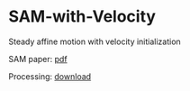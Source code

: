 # SAM-with-Velocity
Steady affine motion with velocity initialization

SAM paper: [pdf](https://www.cc.gatech.edu/~jarek/papers/SAM.pdf)

Processing: [download](https://processing.org/)
